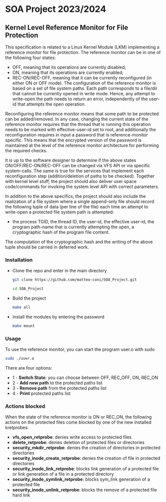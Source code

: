 # SOA Project 2023/2024
## Kernel Level Reference Monitor for File Protection

This specification is related to a Linux Kernel Module (LKM) implementing a reference monitor for file protection. The reference monitor can be in one of the following four states:
- OFF, meaning that its operations are currently disabled;
- ON, meaning that its operations are currently enabled;
- REC-ON/REC-OFF, meaning that it can be currently reconfigured (in either ON or OFF mode).
The configuration of the reference monitor is based on a set of file system paths. Each path corresponds to a file/dir that cannot be currently opened in write mode. Hence, any attempt to write-open the path needs to return an error, independently of the user-id that attempts the open operation.

Reconfiguring the reference monitor means that some path to be protected can be added/removed. In any case, changing the current state of the reference monitor requires that the thread that is running this operation needs to be marked with effective-user-id set to root, and additionally the reconfiguration requires in input a password that is reference-monitor specific. This means that the encrypted version of the password is maintained at the level of the reference monitor architecture for performing the required checks.

It is up to the software designer to determine if the above states ON/OFF/REC-ON/REC-OFF can be changed via VFS API or via specific system-calls. The same is true for the services that implement each reconfiguration step (addition/deletion of paths to be checked). Together with kernel level stuff, the project should also deliver user space code/commands for invoking the system level API with correct parameters.

In addition to the above specifics, the project should also include the realization of a file system where a single append-only file should record the following tuple of data (per line of the file) each time an attempt to write-open a protected file system path is attempted:

- the process TGID, the thread ID, the user-id, the effective user-id, the program path-name that is currently attempting the open, a cryptographic hash of the program file content.
  
The computation of the cryptographic hash and the writing of the above tuple should be carried in deferred work.

### Installation
- Clone the repo and enter in the main directory
  ```sh
  git clone https://github.com/matteo-coni/SOA_Project.git
  ```
  ```sh
  cd SOA_Project
  ```
- Build the project
  ```sh
  make all
  ```
- Install the modules by entering the password
  ```sh
  make mount
  ```

### Usage
To use the reference monitor, you can start the program user.o with sudo
  ```sh
  sudo ./user.o
  ```
There are four options:
* 1 - **Switch State**: you can choose between OFF, REC_OFF, ON, REC_ON
* 2 - **Add new path** to the protected paths list
* 3 - **Remove path** from the protected paths list
* 4 - **Print** protected paths list

### Actions blocked
When the state of the reference monitor is ON or REC_ON, the following actions on the protected files come blocked by one of the new installed kretprobes:
* **vfs_open_retprobe**: denies write access to protected files
* **delete_retprobe**: denies deletion of protected files or directories
* **security_mkdir_retprobe**: denies the creation of directories in protected directories
* **security_inode_create_retprobe**: denies the creation of file in protected directories
* **security_inode_link_retprobe**: blocks link generation of a protected file or link generation of a file in a protected directory
* **security_inode_symlink_retprobe**: blocks sym_link generation of a protected file
* **security_inode_unlink_retprobe**: blocks the remove of a protected file hard link

